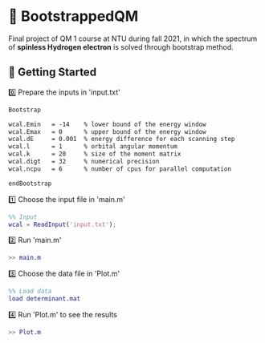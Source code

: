 # 🧭 BootstrappedQM

Final project of QM 1 course at NTU during fall 2021, in which the spectrum of **spinless Hydrogen electron** is solved through bootstrap method.

## 🔰 Getting Started

0️⃣ Prepare the inputs in 'input.txt'

```txt
Bootstrap

wcal.Emin   = -14    % lower bound of the energy window
wcal.Emax   = 0      % upper bound of the energy window
wcal.dE     = 0.001  % energy difference for each scanning step
wcal.l      = 1      % orbital angular momentum
wcal.k      = 20     % size of the moment matrix
wcal.digt   = 32     % numerical precision
wcal.ncpu   = 6      % number of cpus for parallel computation

endBootstrap
```

1️⃣ Choose the input file in 'main.m'

```Matlab
%% Input
wcal = ReadInput('input.txt');
```

2️⃣ Run 'main.m'

```Matlab
>> main.m
```

3️⃣ Choose the data file in 'Plot.m'

```Matlab
%% Load data
load determinant.mat
```

4️⃣ Run 'Plot.m' to see the results

```Matlab
>> Plot.m
```
